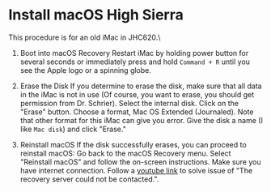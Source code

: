 # Install macOS High Sierra
This procedure is for an old iMac in JHC620.\
1. Boot into macOS Recovery
Restart iMac by holding power button for several seconds or immediately press and hold `Command + R` until you see the Apple logo or a spinning globe.

2. Erase the Disk
If you determine to erase the disk, make sure that all data in the iMac is not in use (Of course, you want to erase, you should get permission from Dr. Schrier). Select the internal disk. Click on the "Erase" button. Choose a format, Mac OS Extended (Journaled). Note that other format for this iMac can give you error. Give the disk a name (I like `Mac disk`) and click "Erase."

3. Reinstall macOS
If the disk successfully erases, you can proceed to reinstall macOS: Go back to the macOS Recovery menu.
Select "Reinstall macOS" and follow the on-screen instructions. Make sure you have internet connection. Follow a [youtube link](https://www.youtube.com/watch?v=ouNQS36dIBw) to solve issue of "The recovery server could not be contacted.".  
